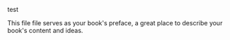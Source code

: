 test

This file file serves as your book's preface, a great place to describe your book's content and ideas.


